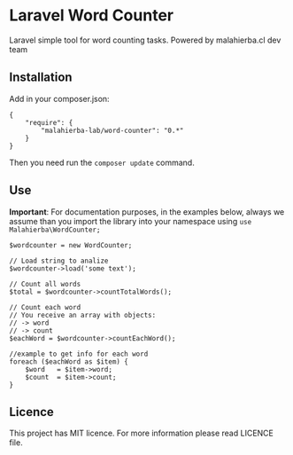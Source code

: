 # Laravel Word Counter

Laravel simple tool for word counting tasks. Powered by malahierba.cl dev team

## Installation

Add in your composer.json:

    {
        "require": {
            "malahierba-lab/word-counter": "0.*"
        }
    }

Then you need run the `composer update` command.

## Use

**Important**: For documentation purposes, in the examples below, always we assume than you import the library into your namespace using `use Malahierba\WordCounter;`

    $wordcounter = new WordCounter;
    
    // Load string to analize
    $wordcounter->load('some text');

    // Count all words
    $total = $wordcounter->countTotalWords();

    // Count each word
    // You receive an array with objects:
    // -> word
    // -> count
    $eachWord = $wordcounter->countEachWord();

    //example to get info for each word
    foreach ($eachWord as $item) {
        $word   = $item->word;
        $count  = $item->count;
    }
    
## Licence

This project has MIT licence. For more information please read LICENCE file.